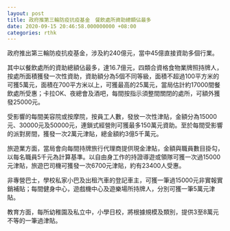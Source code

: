 ```yaml
---
layout: post
title: 政府推第三輪防疫抗疫基金　餐飲處所資助總額佔最多
date: 2020-09-15 20:46:58.000000000 +08:00
categories: rthk
---
```


政府推出第三輪防疫抗疫基金，涉及約240億元，當中45億直接資助多個行業。

其中以餐飲處所的資助總額佔最多，達16.7億元，四類合資格食物業牌照持牌人，按處所面積獲發一次性資助，資助額分為5個不同等級，面積不超過100平方米的可獲5萬元，面積在700平方米以上，可獲最高的25萬元，當局估計約17000間餐飲處所受惠；卡拉OK、夜總會及酒吧，每間按指示須整間關閉的處所，可額外獲發25000元。

受影響的每間美容院或按摩院，按員工人數，發放一次性津貼，金額分為15000元、30000元及50000元，連鎖式經營則可獲最多150萬元資助。至於每間受影響的派對房間，獲發一次2萬元津貼，總金額約3億5千萬元。

旅遊業方面，當局會向每間持牌旅行代理商提供現金津貼，金額與職員數目掛勾，以每名職員5千元為計算基準。以自由身工作的持證導遊或領隊可獲一次過15000元津貼，旅遊巴司機可獲發一次6700元津貼，約有23400人受惠。

非專營巴士，學校私家小巴及出租汽車的登記車主，可獲一筆過15000元非實報實銷補貼；每間健身中心，遊戲機中心及遊樂場所持牌人，分別可獲一筆5萬元津貼。

教育方面，每所幼稚園及私立中，小學日校，將根據規模及類別，提供3至8萬元不等的一筆過津貼。
